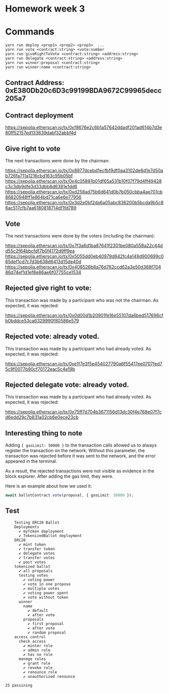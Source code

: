 # Homework week 3
# Commands 
```
yarn run deploy <prop1> <prop2> <prop3>  ...
yarn run vote <contract:string> <vote:number
yarn run giveRightToVote <contract:string> <address:string>
yarn run delegate <contract:string> <address:string>
yarn run winner:proposal <contract:string>
yarn run winner:name <contract:string> 
```
## Contract Address: 0xE380Db20c6D3c99199BDA9672C99965decc205a7

## Contract deployment

https://sepolia.etherscan.io/tx/0xf8676e2c6b1a57642ddadf201ad614b7d3e80ff52157ed133639dabf32abbf4d

## Give right to vote

The next transactions were done by the chairman:

https://sepolia.etherscan.io/tx/0x8977dcebd1ecfbf9df0aa3102de8d1e7d50ab726fa711a1216cbd163c95b05bf
https://sepolia.etherscan.io/tx/0x4c05881b01df65a531b10f07f79d4ff49428c3c3db9dfe3d33dbb8d6381e1dd6
https://sepolia.etherscan.io/tx/0xd258ad75b6d641d0b7b050cbba4ae701cb86820948ff1e864bd71ca6e6e77956
https://sepolia.etherscan.io/tx/0x3d2e0bf2da6a05abc836200b5bcda9b5c86ac517cfb7aa6180818714df1fd789

## Vote

The next transactions were done by the voters (including the chairman):

https://sepolia.etherscan.io/tx/0x7f3a6d1ba87641f2301be080a558a22c44dd55c2f64bbcfdf7b0f4172d9ff9ea
https://sepolia.etherscan.io/tx/0x5055dd0eb40979d642fc4a149d900699c065def1cd7c7d3b638d6413d15de40d
https://sepolia.etherscan.io/tx/0x408526b8a76d762ccd62a3e50d368f70486d74ef1d1ef8e86ae6f07755ce1534

## Rejected give right to vote:

This transaction was made by a participant who was not the chairman. As expected, it was rejected:

https://sepolia.etherscan.io/tx/0x0d00d1b20901fe16e55107da6bed517696cfb0bddce53ca6329990f80586e579

## Rejected vote: already voted.

This transaction was made by a participant who had already voted. As expected, it was rejected:

https://sepolia.etherscan.io/tx/0xe1f7e3f5e454027790a6f55417ee0707fed75c9f0077b90cf70172eac5c4e19b

## Rejected delegate vote: already voted.

This transaction was made by a participant who had already voted. As expected, it was rejected:

https://sepolia.etherscan.io/tx/0x75ff7d704b3671156d13dc30f4e768e07f7cd6edd29c7b831a02cb6e0ece23cb

## Interesting thing to note

Adding `{ gasLimit: 50000 }` to the transaction calls allowed us to always register the transaction on the network. Without this parameter, the transaction was rejected before it was sent to the network, and the error appeared in the terminal.

As a result, the rejected transactions were not visible as evidence in the block explorer. After adding the gas limit, they were.

Here is an example about how we used it:

```typescript
await ballotContract.vote(proposal, { gasLimit: 50000 });
```

## Test
```
    Testing ERC20 Ballot
    Deployments
      ✔ myToken deployment
      ✔ TokenizedBallot deployment
    ERC20
      ✔ mint token
      ✔ transfer token
      ✔ delegate votes
      ✔ transfer votes
      ✔ past votes
    tokenized ballot
      ✔ all proposals
      testing votes
        ✔ voting power
        ✔ vote in one propose
        ✔ multiple votes
        ✔ voting power spent
        ✔ vote without token
      winner
        name
          ✔ default
          ✔ after vote
        proposals
          ✔ first proposal
          ✔ after vote
          ✔ random proposal
    access control
      check access
        ✔ minter role
        ✔ admin role
        ✔ has no role
      manege roles
        ✔ grant role
        ✔ revoke role
        ✔ renounce role
        ✔ unauthorized renounce

25 passining
```
